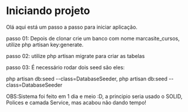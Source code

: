 # Iniciando projeto

Olá aqui está um passo a passo para iniciar aplicação.

passo 01: Depois de clonar crie um banco com nome marcasite_cursos, utilize php artisan key:generate.

passo 02: utilize php artisan migrate para criar as tabelas

passo 03: É necessário rodar dois seed são eles:

php artisan db:seed --class=DatabaseSeeder, php artisan db:seed --class=DatabaseSeeder

OBS:Sistema foi feito em 1 dia e meio :D, a principio seria usado o SOLID, Polices e camada Service, mas acabou não dando tempo!